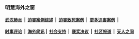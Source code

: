 
### 明慧海外之窗

####  [武汉肺炎](indexes/365.md?t=02150600) &nbsp;|&nbsp;  [迫害案例综述](indexes/328.md?t=02150600) &nbsp;|&nbsp; [迫害致死案例](indexes/277.md?t=02150600)  &nbsp;|&nbsp; [更多迫害案例](indexes/81.md?t=02150600)  &nbsp;|&nbsp; 
####  [时事评论](indexes/19.md?t=02150600) &nbsp;|&nbsp; [海外简讯](indexes/245.md?t=02150600)&nbsp;|&nbsp;  [社会支持](indexes/140.md?t=02150600) &nbsp;|&nbsp; [褒奖决议](indexes/282.md?t=02150600) &nbsp;|&nbsp; [社区报道](indexes/91.md?t=02150600)  &nbsp;|&nbsp; [天人之间](indexes/78.md?t=02150600) 


